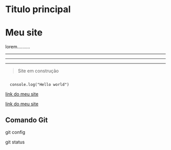 <h1> Titulo principal</h1>

# Meu site # 

lorem..........

---

___

<hr>

> Site em construção

```JS
 
  console.log("Hello world")
```

[ link do meu site ](https://....)

<a href="">link do meu site</a>


## Comando Git

git config


git status

